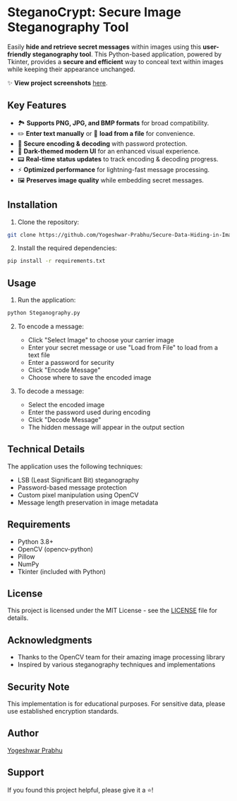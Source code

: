 # SteganoCrypt: Secure Image Steganography Tool

Easily **hide and retrieve secret messages** within images using this **user-friendly steganography tool**. This Python-based application, powered by Tkinter, provides a **secure and efficient** way to conceal text within images while keeping their appearance unchanged.

✨ **View project screenshots** [here](Output_Images).

## **Key Features**

- 🏞️ **Supports PNG, JPG, and BMP formats** for broad compatibility.  
- ✏️ **Enter text manually** or 📄 **load from a file** for convenience.  
- 🔑 **Secure encoding & decoding** with password protection.  
- 🎨 **Dark-themed modern UI** for an enhanced visual experience.  
- 📟 **Real-time status updates** to track encoding & decoding progress.  
- ⚡ **Optimized performance** for lightning-fast message processing.  
- 🖼️ **Preserves image quality** while embedding secret messages.  

## **Installation**

1. Clone the repository:
```bash
git clone https://github.com/Yogeshwar-Prabhu/Secure-Data-Hiding-in-Image-Using-Steganography.git
```

2. Install the required dependencies:
```bash
pip install -r requirements.txt
```

## **Usage**

1. Run the application:
```bash
python Steganography.py
```

2. To encode a message:
   - Click "Select Image" to choose your carrier image
   - Enter your secret message or use "Load from File" to load from a text file
   - Enter a password for security
   - Click "Encode Message"
   - Choose where to save the encoded image

3. To decode a message:
   - Select the encoded image
   - Enter the password used during encoding
   - Click "Decode Message"
   - The hidden message will appear in the output section

## **Technical Details**

The application uses the following techniques:
- LSB (Least Significant Bit) steganography
- Password-based message protection
- Custom pixel manipulation using OpenCV
- Message length preservation in image metadata

## **Requirements**

- Python 3.8+
- OpenCV (opencv-python)
- Pillow
- NumPy
- Tkinter (included with Python)

## **License**

This project is licensed under the MIT License - see the [LICENSE](LICENSE) file for details.

## **Acknowledgments**

- Thanks to the OpenCV team for their amazing image processing library
- Inspired by various steganography techniques and implementations

## **Security Note**

This implementation is for educational purposes. For sensitive data, please use established encryption standards.

## **Author**

[Yogeshwar Prabhu](https://github.com/YOGESHWAR-PRABHU)

## **Support**

If you found this project helpful, please give it a ⭐️!
